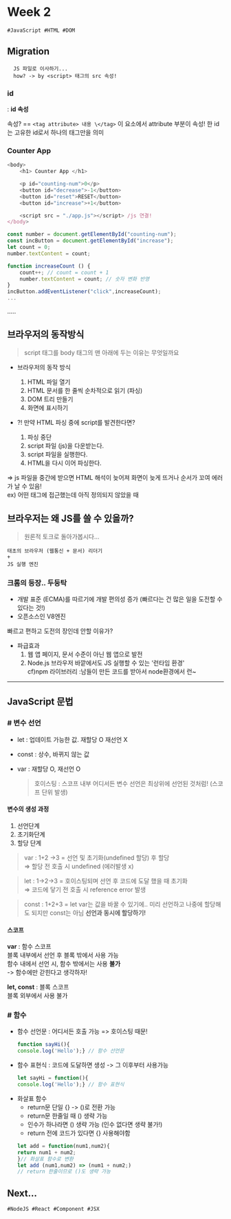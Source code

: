 # Week 2
    #JavaScript #HTML #DOM

## Migration
      JS 파일로 이사하기...
      how? -> by <script> 태그의 src 속성!
### id
: __id 속성__   

속성? == `<tag attribute> 내용 \</tag>` 이 요소에서 attribute 부분이 속성!
한 id는 고유한 id로서 하나의 태그만을 의미

### Counter App 
``` javascript
<body>
    <h1> Counter App </h1>

    <p id="counting-num">0</p>
    <button id="decrease">-1</button>
    <button id="reset">RESET</button>
    <button id="increase">+1</button>

    <script src = "./app.js"></script> /js 연결!
</body>
```
```javascript
const number = document.getElementById("counting-num");
const incButton = document.getElementById("increase");
let count = 0;
number.textContent = count;

function increaseCount () {
    count++; // count = count + 1
    number.textContent = count; // 숫자 변화 반영
}
incButton.addEventListener("click",increaseCount);
...
```
.....

## 브라우저의 동작방식 
> script 태그를 body 태그의 맨 아래에 두는 이유는 무엇일까요

* 브라우저의 동작 방식
    1. HTML 파일 열기
    2. HTML 문서를 한 줄씩 순차적으로 읽기 (파싱)
    3. DOM 트리 만들기
    4. 화면에 표시하기
       
* ?! 만약 HTML 파싱 중에 script를 발견한다면?
    1. 파싱 중단
    2. script 파일 (js)을 다운받는다.
    3. script 파일을 실행한다.
    4. HTML을 다시 이어 파싱한다.

=> js 파일을 중간에 받으면 HTML 해석이 늦어져 화면이 늦게 뜨거나 순서가 꼬여 에러가 날 수 있음!   
    ex) 어떤 태그에 접근했는데 아직 정의되지 않았을 때

## 브라우저는 왜 JS를 쓸 수 있을까?
> 원론적 토크로 돌아가봅시다...
    
    태초의 브라우저 (웹통신 + 문서) 리더기
    +
    JS 실행 엔진

### 크롬의 등장.. 두둥탁
+ 개발 표준 (ECMA)를 따르기에 개발 편의성 증가 (빠르다는 건 많은 일을 도전할 수 있다는 것!)
+ 오픈소스인 V8엔진

빠르고 편하고 도전의 장인데 안할 이유가?

+ 파급효과
    1. 웹 앱
        페이지, 문서 수준이 아닌 웹 앱으로 발전
    2. Node.js
        브라우저 바깥에서도 JS 실행할 수 있는 '런타임 환경'   
        cf)npm 라이브러리 :남들이 만든 코드를 받아서 node환경에서 런~  

---
## JavaScript 문법

### # 변수 선언
- let : 업데이트 가능한 값. 재할당 O 재선언 X
- const : 상수, 바뀌지 않는 값
- var : 재할당 O, 재선언 O   

    > 호이스팅 : 스코프 내부 어디서든 변수 선언은 최상위에 선언된 것처럼! (스코프 단위 발생)

#### 변수의 생성 과정

1. 선언단계
2. 초기화단계
3. 할당 단계 

> var : 1+2 →3 = 선언 및 초기화(undefined 할당) 후 할당   
⇒ 할당 전 호출 시 undefined (에러발생 x)

> let : 1→2→3 = 호이스팅되며 선언 후 코드에 도달 했을 때 초기화   
⇒ 코드에 닿기 전 호출 시 reference error 발생

> const : 1+2+3 = let var는 값을 바꿀 수 있기에.. 미리 선언하고 나중에 할당해도 되지만 const는 아님 **선언과 동시에 할당하기!**

#### 스코프

**var** : 함수 스코프   
블록 내부에서 선언 후 블록 밖에서 사용 가능   
함수 내에서 선언 시, 함수 밖에서는 사용 **불가**   
    -> 함수에만 갇힌다고 생각하자!

**let, const** : 블록 스코프   
블록 외부에서 사용 불가

### # 함수

- 함수 선언문 : 어디서든 호출 가능
    => 호이스팅 때문!
    ```javascript
    function sayHi(){
    console.log('Hello');} // 함수 선언문
    ```
- 함수 표현식 : 코드에 도달하면 생성 -> 그 이후부터 사용가능
    ``` javascript
    let sayHi = function(){
    console.log('Hello');} // 함수 표현식
   ```
- 화살표 함수
    - return문 단일 {} -> ()로 전환 가능
    - return문 한줄일 때 () 생략 가능
    - 인수가 하나라면 () 생략 가능 (인수 없다면 생략 불가!)
    - return 전에 코드가 있다면 {} 사용해야함
    ``` javascript
    let add = function(num1,num2){
    return num1 + num2;
    }// 화살표 함수로 변환
    let add (num1,num2) => (num1 + num2;) 
    // return 한줄이므로 ()도 생략 가능
    ```

## Next...
    #NodeJS #React #Component #JSX